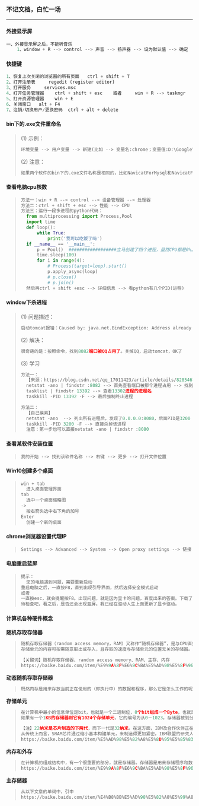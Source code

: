 ### 不记文档，白忙一场

------

#### 外接显示屏

```python
一、外接显示屏之后，不能听音乐
	1、window + R --> control --> 声音 --> 扬声器 --> 设为默认值 --> 确定
```

#### 快捷键

```python
1、恢复上次关闭的浏览器的所有页面   ctrl + shift + T 
2、打开注册表		regedit (register editor)
3、打开服务     services.msc
4、打开任务管理器    ctrl + shift + esc    或者     win + R --> taskmgr
5、打开资源管理器    win + E
6、关闭窗口   alt + F4
7、注销/切换用户/更换密码  ctrl + alt + delete
```

#### bin下的.exe文件重命名

> (1) 示例：
>
> ```python
> 环境变量 --> 用户变量 --> 新建(比如 --> 变量名:chrome；变量值:D:\Google\Chrome\Application) --> path --> 新建(比如 --> %chrome%) 
> ```
>
> (2) 注意：
>
> ```python
> 如果两个软件的bin下的.exe文件名称是相同的，比如NavicatForMysql和NavicatForOracle的bin文件夹下都叫navicat.exe。所以可以把两个navicat.exe文件分别重命名为mynavicat.exe和mynavicat.exe。
> ```

#### 查看电脑cpu核数

> ```python
> 方法一：win + R --> control --> 设备管理器 --> 处理器
> 方法二：ctrl + shift + esc --> 性能 --> CPU
> 方法三：运行一段多进程的python代码：
> 	from multiprocessing import Process,Pool
> 	import time
> 	def loop():
>     	while True:
>         	print('我可以吃饭了吗')
> 	if __name__ == '__main__':
>     	p = Pool()  ##################立马创建了四个进程，虽然CPU都是0%。默认进程池个数=CPU核数
>     	time.sleep(100)
>     	for i in range(4):
>         	# Process(target=loop).start()
>         	p.apply_async(loop)
>         	# p.close()
>         	# p.join()
> 	然后再ctrl + shift +esc --> 详细信息 --> 看python有几个PID(进程)
> ```

#### window下杀进程

> (1) 问题描述：
>
> ```python
> 启动tomcat报错：Caused by: java.net.BindException: Address already in use: JVM_Bind
> ```
>
> (2) 解决：
>
> ```python
> 很奇葩的是：按照命令，找到8082端口被QQ占用了。关掉QQ，启动tomcat，OK了
> ```
>
> (3) 学习
>
> ```python
> 方法一：
> 	【来源：https://blog.csdn.net/qq_17011423/article/details/82854677】
> 	netstat -ano | findstr :8082 --> 首先查看端口被那个进程占用 --> 找到pid是13392
> 	tasklist | findstr 13392 --> 查看13302进程的进程名
> 	taskkill -PID 13392 -F --> 最后强制终止进程
> 
> 方法二：
> 	【自己摸索】
> 	netstat -ano  --> 列出所有进程后，发现了0.0.0.0:8080，后面PID是3200
> 	taskkill -PID 3200 -F --> 直接杀掉该进程
> 	注意：第一步也可以直接netstat -ano | findstr :8080
> ```

#### 查看某软件安装位置

> ```python
> 我的开始 --> 找到该软件名称 --> 右键 --> 更多 --> 打开文件位置
> ```

#### Win10创建多个桌面

> ```python
> win + tab
> 	进入桌面管理界面
> tab
> 	选中一个桌面缩略图
> ->
> 	按右箭头选中右下角的加号
> Enter
> 	创建一个新的桌面
> ```

#### chrome浏览器设置代理IP

> ```python
> Settings --> Advanced --> System --> Open proxy settings --> 链接 --> 局域网设置 --> 为LAN使用代理服务器(打勾) --> 输入ip和端口
> ```

#### 电脑重启蓝屏

> ```python
> 提示：
> 	您的电脑遇到问题，需要重新启动
> 重启电脑之后，一直按F8，直到出现引导界面，然后选择安全模式启动
> 或者
> 一直按esc，就会提醒按F8。出现问题，就是因为显卡的问题，百度出来的答案。下载了驱动人生，在360上面下载的，检测，确实是显卡需要升级。
> 待检查吧，看之后，是否还会出现蓝屏。我已经在驱动人生上面更新了显卡驱动。
> ```

#### 计算机各种硬件概念

**随机存取存储器**

> ```python
> 随机存取存储器（random access memory，RAM）又称作“随机存储器”，是与CPU直接交换数据的内部存储器，也叫主存(内存)。它可以随时读写，而且速度很快，通常作为操作系统或其他正在运行中的程序的临时数据存储媒介。
> 存储单元的内容可按需随意取出或存入，且存取的速度与存储单元的位置无关的存储器。这种存储器在断电时将丢失其存储内容，故主要用于存储短时间使用的程序。 按照存储单元的工作原理，随机存储器又分为静态随机存储器（英文：Static RAM，SRAM)和动态随机存储器（英文Dynamic RAM，DRAM)。
> 
> 【关键词】随机存取存储器、random access memory、RAM、主存、内存
> https://baike.baidu.com/item/%E9%9A%8F%E6%9C%BA%E5%AD%98%E5%8F%96%E5%AD%98%E5%82%A8%E5%99%A8/4099402?fr=aladdin
> ```

**动态随机存取存储器**

> ```python
> 既然内存是用来存放当前正在使用的（即执行中）的数据和程序，那么它是怎么工作的呢？我们平常所提到的计算机的内存指的是动态内存（即DRAM），动态内存中所谓的“动态”，指的是当我们将数据写入DRAM后，经过一段时间，数据会丢失，因此需要一个额外设电路进行内存刷新操作。具体的工作过程是这样的：一个DRAM的存储单元存储的是0还是1取决于电容是否有电荷，有电荷代表1，无电荷代表0。但时间一长，代表1的电容会放电，代表0的电容会吸收电荷，这就是数据丢失的原因。刷新操作定期对电容进行检查，若电量大于满电量的1/2，则认为其代表1，并把电容充满电；若电量小于1/2，则认为其代表0，并把电容放电，藉此来保持数据的连续性。
> ```

**存储单元**

> ```python
> 在计算机中最小的信息单位是bit，也就是一个二进制位，8个bit组成一个Byte，也就是字节。一个存储单元可以存储一个字节，也就是8个二进制位。计算机的存储器容量是以字节为最小单位来计算的，对于一个有128个存储单元的存储器，可以说它的容量为128字节。
> 如果有一个1KB的存储器则它有1024个存储单元，它的编号为从0－1023。存储器被划分成了若干个存储单元，每个存储单元都是从0开始顺序编号，如一个存储器有128个存储单元，则它的编号就是从0-127。
> 
> 【注】22纳米是芯片制造的下两代，而下一代是32纳米。在这方面，IBM及合作伙伴正在发展它们无与伦比的32纳米高K金属栅极工艺（high-Kmetalgatetechnology）。
> 从传统上而言，SRAM芯片通过缩小基本构建单元，来制造得更加紧密。IBM联盟的研究人员优化了SRAM单元的设计和电路图，从而提升了稳定性，此外，为了制造新型SRAM单元，他们还开发出几种新的制作工艺流程。研究人员利用高NA浸没式光刻（high-NAimmersionlithography）技术刻出了模式维度和密度，并且在先进的300毫米半导体研究环境中制作了相关部件。
> https://baike.baidu.com/item/%E5%AD%98%E5%82%A8%E5%8D%95%E5%85%83/8727749
> ```

**内存和外存**

> ```python
> 在计算机的组成结构中，有一个很重要的部分，就是存储器。存储器是用来存储程序和数据的部件，对于计算机来说，有了存储器，才有记忆功能，才能保证正常工作。存储器的种类很多，按其用途可分为主存储器和辅助存储器，主存储器又称内存储器（简称内存），辅助存储器又称外存储器（简称外存）。外存通常是磁性介质或光盘，像硬盘，软盘，磁带，CD等，能长期保存信息，并且不依赖于电来保存信息，但是由机械部件带动，速度与CPU相比就显得慢的多。内存指的就是主板上的存储部件，是CPU直接与之沟通，并用其存储数据的部件，存放当前正在使用的（即执行中）的数据和程序，它的物理实质就是一组或多组具备数据输入输出和数据存储功能的集成电路，内存只用于暂时存放程序和数据，一旦关闭电源或发生断电，其中的程序和数据就会丢失。
> https://baike.baidu.com/item/%E9%9A%8F%E6%9C%BA%E5%AD%98%E5%8F%96%E5%AD%98%E5%82%A8%E5%99%A8/4099402?fr=aladdin
> ```

**主存储器**

> ```python
> 从以下文章的单词中，引申
> https://baike.baidu.com/item/%E4%B8%BB%E5%AD%98%E5%82%A8%E5%99%A8/10635399?fr=aladdin
> ```

